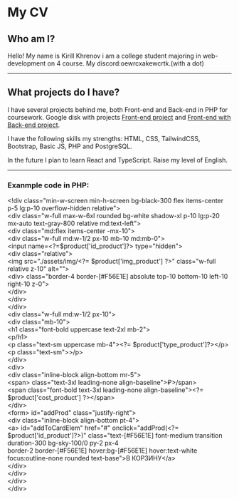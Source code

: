 <!DOCTYPE html>
<html lang="en">
<head>
    <meta charset="UTF-8">
    <meta name="viewport" content="width=device-width, initial-scale=1.0">
</head>
    <h1>My CV</h1> 
    <h2>Who am I?</h2>
    <p>Hello! My name is Kirill Khrenov i am a college student majoring in web-development on 4 course. My discord:oewrcxakewcrtk.(with a dot)</p>
    <hr>
    <h2>What projects do I have?</h2>
    <p>I have several projects behind me, both Front-end and Back-end in PHP for coursework. Google disk with projects <a href="https://drive.google.com/file/d/1pk-urgrJHyjb9qN4P1aHZAZ3R6FHfPG7/view?usp=sharing">Front-end project</a> and <a href="https://drive.google.com/file/d/1sER4dvUvy2tzQWFdYxmi3zfkeCaty0ez/view?usp=sharing">Front-end with Back-end project</a>.</p>
    <p>I have the following skills my strengths: HTML, CSS, TailwindCSS, Bootstrap, Basic JS, PHP and PostgreSQL.</p>
    <p>In the future I plan to learn React and TypeScript. Raise my level of English.</p>
    <hr>
    <h3>Exanmple code in PHP: </h3>
    <p>
            &lt;!div class="min-w-screen min-h-screen bg-black-300 flex items-center p-5 lg:p-10 overflow-hidden relative"&gt; <br>
            &lt;div class="w-full max-w-6xl rounded bg-white shadow-xl p-10 lg:p-20 mx-auto text-gray-800 relative md:text-left"&gt; <br>
            &lt;div class="md:flex items-center -mx-10"&gt; <br>
            &lt;div class="w-full md:w-1/2 px-10 mb-10 md:mb-0"&gt; <br>
            &lt;input name=&lt;?=$product['id_product']?&gt; type="hidden"&gt; <br>
            &lt;div class="relative"&gt; <br>
            &lt;img src="./assets/img/&lt;?= $product['img_product'] ?&gt;" class="w-full relative z-10" alt=""&gt; <br>
            &lt;div&gt; class="border-4 border-[#F56E1E] absolute top-10 bottom-10 left-10 right-10 z-0"&gt; <br>
            &lt;/div&gt; <br>
            &lt;/div&gt; <br>
            &lt;/div&gt; <br>
            &lt;div class="w-full md:w-1/2 px-10"&gt; <br>
            &lt;div class="mb-10"&gt; <br>
            &lt;h1 class="font-bold uppercase text-2xl mb-2"><?= $product['name_product']?> <br>
            &lt;p/h1&gt; <br>
            &lt;p class="text-sm uppercase mb-4"&gt;&lt;?= $product['type_product']?&gt;&lt;/p&gt; <br>
            &lt;p class="text-sm"><?= $product['genre_product']?>&gt;/p&gt; <br>
            &lt;/div> <br>
            &lt;div> <br>
            &lt;div class="inline-block align-bottom mr-5"&gt; <br>
            &lt;span&gt; class="text-3xl leading-none align-baseline">₽&gt;/span&gt; <br>
            &lt;span class="font-bold text-3xl leading-none align-baseline"&gt;&lt;?= $product['cost_product'] ?>&lt;/span&gt; <br>
            &lt;/div> <br>
            &lt;form&gt; id="addProd" class="justify-right"&gt; <br>
            &lt;div class="inline-block align-bottom pt-4"&gt; <br>
            &lt;a&gt; id="addToCardElem" href="#" onclick="addProd(&lt;?= $product['id_product']?&gt;)" class="text-[#F56E1E] font-medium transition duration-300 bg-sky-100/0 py-2 px-4 <br>
                                        border-2 border-[#F56E1E] hover:bg-[#F56E1E] hover:text-white <br>
                                        focus:outline-none rounded text-base">В КОРЗИНУ&lt;/a&gt; <br>
                                        &lt;/div&gt; <br>
                                        &lt;/div&gt; <br>
                                        &lt;/div&gt; <br>
                                        &lt;/div&gt; <br>
    </p>
</body>
</html>
